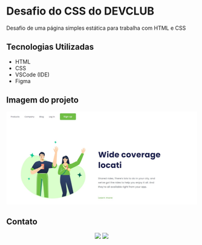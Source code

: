 # Desafio do CSS do DEVCLUB
<p>Desafio de uma página simples estática para trabalha com HTML e CSS</p>

## Tecnologias Utilizadas
* HTML
* CSS
* VSCode (IDE)
* Figma

## Imagem do projeto
<img src="img/img_to_readme/pagina_principal.jpg">

## Contato
<div align="center">
  <a href ="tiagobsb31@gmail.com"><img src="https://img.shields.io/badge/Gmail-D14836?style=for-the-badge&logo=gmail&logoColor=white" target="_blank"></a>
  <a href="https://www.linkedin.com/in/tiago-silva-b11350197/" target="_blank"><img src="https://img.shields.io/badge/-LinkedIn-%230077B5?style=for-the-badge&logo=linkedin&logoColor=white" target="_blank"></a>   
</div>
